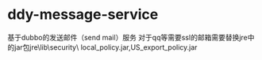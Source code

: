 # ddy-message-service
基于dubbo的发送邮件（send mail）服务
对于qq等需要ssl的邮箱需要替换jre中的jar包jre\lib\security\   local_policy.jar,US_export_policy.jar
